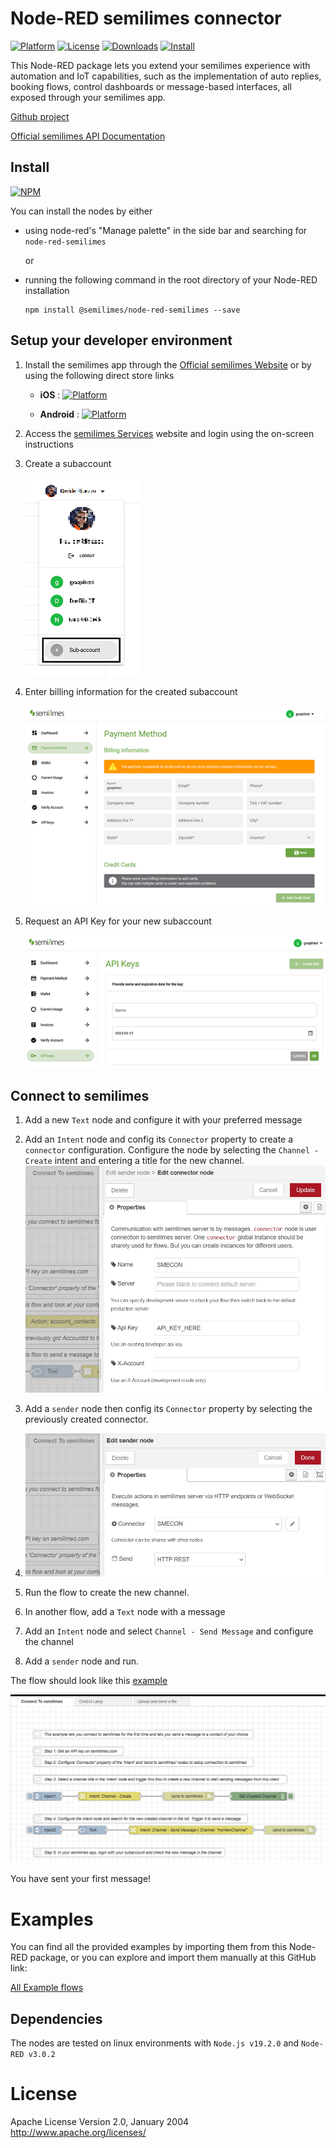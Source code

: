 # Node-RED semilimes connector
[![Platform](https://img.shields.io/badge/platform-Node--RED-red)](https://nodered.org)   [![License](https://img.shields.io/badge/license-Apache--License-lightgrey)](http://www.apache.org/licenses/LICENSE-2.0) [![Downloads](https://img.shields.io/badge/download-github-purple)](https://github.com/semilimes/nodered-publicapi-connector) [![Install](https://img.shields.io/badge/Install-NPM-blue)](https://www.npmjs.com/package/@semilimes/node-red-semilimes)

This Node-RED package lets you extend your semilimes experience with automation and IoT capabilities, such as the implementation of auto replies, booking flows, control dashboards or message-based interfaces, all exposed through your semilimes app.

[Github project](https://github.com/semilimes/nodered-publicapi-connector)

[Official semilimes API Documentation](https://www.semilimes.com/developers/)

## Install
[![NPM](https://nodei.co/npm/@semilimes/node-red-semilimes.png?downloads=true)](https://nodei.co/npm/@semilimes/node-red-semilimes/)

You can install the nodes by either
- using node-red's "Manage palette" in the side bar and searching for `node-red-semilimes`
  
  or
- running the following command in the root directory of your Node-RED installation
    ```
    npm install @semilimes/node-red-semilimes --save
    ```


## Setup your developer environment

1. Install the semilimes app through the [Official semilimes Website](https://www.semilimes.com/apps/) or by using the following direct store links 
   - **iOS** : [![Platform](https://img.shields.io/badge/Apple%20IOS-semilimes%20Messenger-blue.svg)](https://apps.apple.com/us/app/semilimes-mesh/id1536363738?l=en)  

   - **Android** : [![Platform](https://img.shields.io/badge/Google--Play-semilimes%20Messenger-darkgreen.svg)](https://play.google.com/store/apps/details?id=net.semilimes.messenger&hl=en&gl=US)  

2. Access the [semilimes Services](https://my.semilimes.net) website and login using the on-screen instructions
   
3. Create a subaccount
   
   ![CreateSubAccount](resources/images/createSubAccount.png)
   
4. Enter billing information for the created subaccount

    ![EnterBillingInfo](resources/images/enterBillingInfo.png)

5. Request an API Key for your new subaccount

    ![GenerateApiKey](resources/images/generateApiKey.png)

## Connect to semilimes

1. Add a new `Text` node and configure it with your preferred message

2. Add an `Intent` node and config its `Connector` property to create a `connector` configuration. Configure the node by selecting the `Channel - Create` intent and entering a title for the new channel.
![Config connector node](resources/images/connector_node_properties.jpg)

1. Add a `sender` node then config its `Connector` property by selecting the previously created connector.
2. ![Property editor of sender node](resources/images/sender_node_properties.jpg)


3. Run the flow to create the new channel.

4. In another flow, add a `Text` node with a message

5. Add an `Intent` node and select `Channel - Send Message` and configure the channel

6. Add a `sender` node and run.

The flow should look like this [example](https://github.com/semilimes/nodered-publicapi-connector/blob/main/examples/Connect%20To%20semilimes%20flow.json)

![connect to semilimes flow example](resources/images/connecttosemilimesflow.png)

You have sent your first message!


# Examples

You can find all the provided examples by importing them from this Node-RED package, or you can explore and import them manually at this GitHub link:

[All Example flows](https://github.com/semilimes/nodered-publicapi-connector/tree/main/examples)


## Dependencies
The nodes are tested on linux environments with `Node.js v19.2.0` and `Node-RED v3.0.2`

# License
Apache License
Version 2.0, January 2004
http://www.apache.org/licenses/
